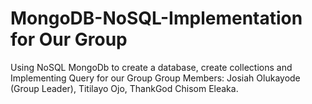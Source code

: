 # MongoDB-NoSQL-Implementation for Our Group
Using NoSQL MongoDb to create a database, create collections and Implementing Query for our Group
Group Members:
Josiah Olukayode (Group Leader), Titilayo Ojo, ThankGod Chisom Eleaka.
